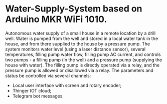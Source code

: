 # Water-Supply-System based on Arduino MKR WiFi 1010.
Autonomous water supply of a small house in a remote location by a drill well. Water is pumped from the well and stored in a local water tank in the house, and from there supplied to the house by a pressure pump.
The system monitors water level (using a laser distance sensor), several temperatures, filling pump water flow, filling pump AC current, and controls two pumps - a filling pump (in the well) and a pressure pump (supplying the house with water). The filling pump is directly operated via a relay, and the pressure pump is allowed or disallowed via a relay.
The parameters and status be controlled via several channels:
  - Local user interface with screen and rotary encoder;
  - Thinger IOT cloud;
  - Telegram bot messages.
